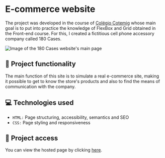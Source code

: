 # E-commerce website

The project was developed in the course of [Colégio Cotemig](https://www.cotemig.com.br/) whose main goal is to put into practice the knowledge of FlexBox and Grid obtained in the Front-end course. For this, I created a fictitious cell phone accessory company called 180 Cases.

![Image of the 180 Cases website's main page](https://user-images.githubusercontent.com/96635074/192193377-d7acaac5-0219-453f-9155-2653daee4433.png)

## 🔨 Project functionality
The main function of this site is to simulate a real e-commerce site, making it possible to get to know the store's products and also to find the means of communication with the company.

## 💻 Technologies used 
* `HTML:` Page structuring, accessibility, semantics and SEO
* `CSS:` Page styling and responsiveness

## 📁 Project access
You can view the hosted page by clicking [here](https://arturcolen.github.io/180-Cases/).
